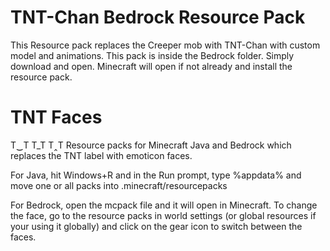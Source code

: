 # TNT-Chan Bedrock Resource Pack
This Resource pack replaces the Creeper mob with TNT-Chan with custom model and animations.
This pack is inside the Bedrock folder. Simply download and open. Minecraft will open if not already and install the resource pack.

# TNT Faces
T‿T T_T T‸T
Resource packs for Minecraft Java and Bedrock which replaces the TNT label with emoticon faces.

For Java, hit Windows+R and in the Run prompt, type %appdata% and move one or all packs into .minecraft/resourcepacks

For Bedrock, open the mcpack file and it will open in Minecraft. To change the face, go to the resource packs in world settings (or global resources if your using it globally) and click on the gear icon to switch between the faces.
